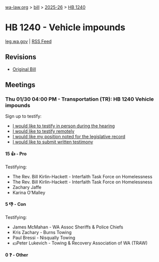 [wa-law.org](/) > [bill](/bill/) > [2025-26](/bill/2025-26/) > [HB 1240](/bill/2025-26/hb/1240/)

# HB 1240 - Vehicle impounds
[leg.wa.gov](https://app.leg.wa.gov/billsummary?BillNumber=1240&Year=2025&Initiative=false) | [RSS Feed](./rss.xml)

## Revisions
* [Original Bill](1/)

## Meetings
### Thu 01/30 04:00 PM - Transportation (TR): HB 1240 Vehicle impounds
Sign up to testify:
* [I would like to testify in person during the hearing](https://app.leg.wa.gov/csi/Testifier/Add?chamber=House&mId=32537&aId=162364&caId=25211&tId=1)
* [I would like to testify remotely](https://app.leg.wa.gov/csi/Testifier/Add?chamber=House&mId=32537&aId=162364&caId=25211&tId=2)
* [I would like my position noted for the legislative record](https://app.leg.wa.gov/csi/Testifier/Add?chamber=House&mId=32537&aId=162364&caId=25211&tId=3)
* [I would like to submit written testimony](https://app.leg.wa.gov/csi/Testifier/Add?chamber=House&mId=32537&aId=162364&caId=25211&tId=4)

#### 15 👍 - Pro
Testifying:
* The Rev. Bill Kirlin-Hackett - Interfaith Task Force on Homelessness
* The Rev. Bill Kirlin-Hackett - Interfaith Task Force on Homelessness
* Zachary Jaffe
* Karina O'Malley

#### 5 👎 - Con
Testifying:
* James McMahan - WA Assoc Sheriffs & Police Chiefs
* Kris Zachary - Burns Towing
* Paul Bressi - Nisqually Towing
* 💵Peter Lukevich - Towing & Recovery Association of WA (TRAW)

#### 0 ❓ - Other
